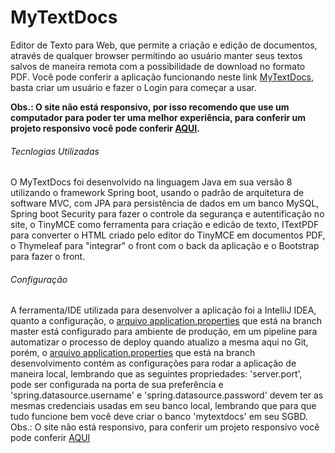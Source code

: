 # MyTextDocs
Editor de Texto para Web, que permite a criação e edição de documentos, através de qualquer browser permitindo ao usuário manter seus textos salvos de maneira remota com a possibilidade de download no formato PDF.
Você pode conferir a aplicação funcionando neste link [MyTextDocs](https://mytextdocs.herokuapp.com/Login), basta criar um usuário e fazer o Login para começar a usar.


**Obs.: O site não está responsivo, por isso recomendo que use um computador para poder ter uma melhor experiência, para conferir um projeto responsivo você pode conferir [AQUI](https://github.com/WendrikyCruz/PaginaResponsiva/blob/master/index.html).**

###### Tecnlogias Utilizadas
O MyTextDocs foi desenvolvido na linguagem Java em sua versão 8 utilizando o framework Spring boot, usando o padrão de arquitetura de software MVC, com JPA para persistência de dados em um banco MySQL, Spring boot Security para fazer o controle da segurança e autentificação no site, o TinyMCE como ferramenta para criação e edicão de texto, ITextPDF para converter o HTML criado pelo editor do TinyMCE em documentos PDF, o Thymeleaf para "integrar" o front com o back da aplicação e o Bootstrap para fazer o front.

###### Configuração
A ferramenta/IDE utilizada para desenvolver a aplicação foi a IntelliJ IDEA, quanto a configuração, o [arquivo application.properties](https://github.com/WendrikyCruz/MyTextDocs/blob/master/src/main/resources/application.properties) que está na branch master está configurado para ambiente de produção, em um pipeline para automatizar o processo de deploy quando atualizo a mesma aqui no Git, porém, o [arquivo application.properties](https://github.com/WendrikyCruz/MyTextDocs/blob/Desenvolvimento/src/main/resources/application.properties) que está na branch desenvolvimento contém as configurações para rodar a aplicação de maneira local, lembrando que as seguintes propriedades:
'server.port', pode ser configurada na porta de sua preferência e 'spring.datasource.username' e 'spring.datasource.password' devem ter as mesmas credenciais usadas em seu banco local, lembrando que para que tudo funcione bem você deve criar o banco 'mytextdocs' em seu SGBD.
Obs.: O site não está responsivo, para conferir um projeto responsivo você pode conferir [AQUI](https://github.com/WendrikyCruz/PaginaResponsiva/blob/master/index.html)
